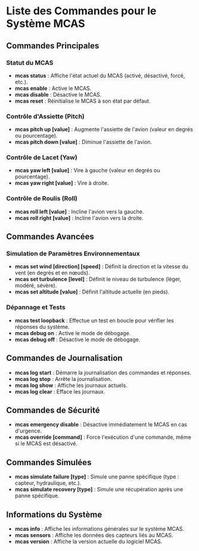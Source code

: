 # Liste des Commandes pour le Système MCAS

## Commandes Principales

### Statut du MCAS
- **mcas status** : Affiche l'état actuel du MCAS (activé, désactivé, forcé, etc.).
- **mcas enable** : Active le MCAS.
- **mcas disable** : Désactive le MCAS.
- **mcas reset** : Réinitialise le MCAS à son état par défaut.

### Contrôle d'Assiette (Pitch)
- **mcas pitch up [value]** : Augmente l'assiette de l'avion (valeur en degrés ou pourcentage).
- **mcas pitch down [value]** : Diminue l'assiette de l'avion.

### Contrôle de Lacet (Yaw)
- **mcas yaw left [value]** : Vire à gauche (valeur en degrés ou pourcentage).
- **mcas yaw right [value]** : Vire à droite.

### Contrôle de Roulis (Roll)
- **mcas roll left [value]** : Incline l'avion vers la gauche.
- **mcas roll right [value]** : Incline l'avion vers la droite.

## Commandes Avancées

### Simulation de Paramètres Environnementaux
- **mcas set wind [direction] [speed]** : Définit la direction et la vitesse du vent (en degrés et en nœuds).
- **mcas set turbulence [level]** : Définit le niveau de turbulence (léger, modéré, sévère).
- **mcas set altitude [value]** : Définit l'altitude actuelle (en pieds).

### Dépannage et Tests
- **mcas test loopback** : Effectue un test en boucle pour vérifier les réponses du système.
- **mcas debug on** : Active le mode de débogage.
- **mcas debug off** : Désactive le mode de débogage.

## Commandes de Journalisation
- **mcas log start** : Démarre la journalisation des commandes et réponses.
- **mcas log stop** : Arrête la journalisation.
- **mcas log show** : Affiche les journaux actuels.
- **mcas log clear** : Efface les journaux.

## Commandes de Sécurité
- **mcas emergency disable** : Désactive immédiatement le MCAS en cas d'urgence.
- **mcas override [command]** : Force l'exécution d'une commande, même si le MCAS est désactivé.

## Commandes Simulées
- **mcas simulate failure [type]** : Simule une panne spécifique (type : capteur, hydraulique, etc.).
- **mcas simulate recovery [type]** : Simule une récupération après une panne spécifique.

## Informations du Système
- **mcas info** : Affiche les informations générales sur le système MCAS.
- **mcas sensors** : Affiche les données des capteurs liés au MCAS.
- **mcas version** : Affiche la version actuelle du logiciel MCAS.
